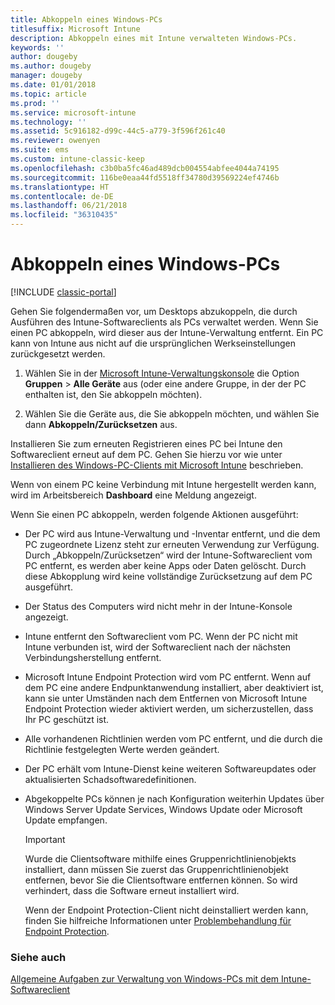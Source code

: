 ```yaml
---
title: Abkoppeln eines Windows-PCs
titlesuffix: Microsoft Intune
description: Abkoppeln eines mit Intune verwalteten Windows-PCs.
keywords: ''
author: dougeby
ms.author: dougeby
manager: dougeby
ms.date: 01/01/2018
ms.topic: article
ms.prod: ''
ms.service: microsoft-intune
ms.technology: ''
ms.assetid: 5c916182-d99c-44c5-a779-3f596f261c40
ms.reviewer: owenyen
ms.suite: ems
ms.custom: intune-classic-keep
ms.openlocfilehash: c3b0ba5fc46ad489dcb004554abfee4044a74195
ms.sourcegitcommit: 116be0eaa44fd5518ff34780d39569224ef4746b
ms.translationtype: HT
ms.contentlocale: de-DE
ms.lasthandoff: 06/21/2018
ms.locfileid: "36310435"
---
```

# <a name="retire-a-windows-pc"></a>Abkoppeln eines Windows-PCs

[!INCLUDE [classic-portal](includes/classic-portal.md)]

Gehen Sie folgendermaßen vor, um Desktops abzukoppeln, die durch Ausführen des Intune-Softwareclients als PCs verwaltet werden. Wenn Sie einen PC abkoppeln, wird dieser aus der Intune-Verwaltung entfernt. Ein PC kann von Intune aus nicht auf die ursprünglichen Werkseinstellungen zurückgesetzt werden.

1.  Wählen Sie in der [Microsoft Intune-Verwaltungskonsole](https://manage.microsoft.com/) die Option **Gruppen** &gt; **Alle Geräte** aus (oder eine andere Gruppe, in der der PC enthalten ist, den Sie abkoppeln möchten).

2.  Wählen Sie die Geräte aus, die Sie abkoppeln möchten, und wählen Sie dann **Abkoppeln/Zurücksetzen** aus.

Installieren Sie zum erneuten Registrieren eines PC bei Intune den Softwareclient erneut auf dem PC. Gehen Sie hierzu vor wie unter [Installieren des Windows-PC-Clients mit Microsoft Intune](install-the-windows-pc-client-with-microsoft-intune.md) beschrieben.

Wenn von einem PC keine Verbindung mit Intune hergestellt werden kann, wird im Arbeitsbereich **Dashboard** eine Meldung angezeigt.

Wenn Sie einen PC abkoppeln, werden folgende Aktionen ausgeführt:

-   Der PC wird aus Intune-Verwaltung und -Inventar entfernt, und die dem PC zugeordnete Lizenz steht zur erneuten Verwendung zur Verfügung. Durch „Abkoppeln/Zurücksetzen“ wird der Intune-Softwareclient vom PC entfernt, es werden aber keine Apps oder Daten gelöscht. Durch diese Abkopplung wird keine vollständige Zurücksetzung auf dem PC ausgeführt.

-   Der Status des Computers wird nicht mehr in der Intune-Konsole angezeigt.

-   Intune entfernt den Softwareclient vom PC. Wenn der PC nicht mit Intune verbunden ist, wird der Softwareclient nach der nächsten Verbindungsherstellung entfernt.

-   Microsoft Intune Endpoint Protection wird vom PC entfernt. Wenn auf dem PC eine andere Endpunktanwendung installiert, aber deaktiviert ist, kann sie unter Umständen nach dem Entfernen von Microsoft Intune Endpoint Protection wieder aktiviert werden, um sicherzustellen, dass Ihr PC geschützt ist.

-   Alle vorhandenen Richtlinien werden vom PC entfernt, und die durch die Richtlinie festgelegten Werte werden geändert.

-   Der PC erhält vom Intune-Dienst keine weiteren Softwareupdates oder aktualisierten Schadsoftwaredefinitionen.

-   Abgekoppelte PCs können je nach Konfiguration weiterhin Updates über Windows Server Update Services, Windows Update oder Microsoft Update empfangen.

    > [!IMPORTANT]
    > Wurde die Clientsoftware mithilfe eines Gruppenrichtlinienobjekts installiert, dann müssen Sie zuerst das Gruppenrichtlinienobjekt entfernen, bevor Sie die Clientsoftware entfernen können. So wird verhindert, dass die Software erneut installiert wird.

    Wenn der Endpoint Protection-Client nicht deinstalliert werden kann, finden Sie hilfreiche Informationen unter [Problembehandlung für Endpoint Protection](/intune/troubleshoot-endpoint-protection-in-microsoft-intune).

### <a name="see-also"></a>Siehe auch

[Allgemeine Aufgaben zur Verwaltung von Windows-PCs mit dem Intune-Softwareclient](common-windows-pc-management-tasks-with-the-microsoft-intune-computer-client.md)
